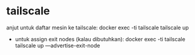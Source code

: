 # tailscale

anjut untuk daftar mesin ke tailscale:
docker exec -ti tailscale tailscale up

* untuk assign exit nodes (kalau dibutuhkan):
docker exec -ti tailscale tailscale up —advertise-exit-node
